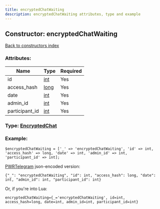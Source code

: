 ```yaml
---
title: encryptedChatWaiting
description: encryptedChatWaiting attributes, type and example
---
```

## Constructor: encryptedChatWaiting  
[Back to constructors index](index.md)



### Attributes:

| Name     |    Type       | Required |
|----------|---------------|----------|
|id|[int](../types/int.md) | Yes|
|access\_hash|[long](../types/long.md) | Yes|
|date|[int](../types/int.md) | Yes|
|admin\_id|[int](../types/int.md) | Yes|
|participant\_id|[int](../types/int.md) | Yes|



### Type: [EncryptedChat](../types/EncryptedChat.md)


### Example:

```
$encryptedChatWaiting = ['_' => 'encryptedChatWaiting', 'id' => int, 'access_hash' => long, 'date' => int, 'admin_id' => int, 'participant_id' => int];
```  

[PWRTelegram](https://pwrtelegram.xyz) json-encoded version:

```
{"_": "encryptedChatWaiting", "id": int, "access_hash": long, "date": int, "admin_id": int, "participant_id": int}
```


Or, if you're into Lua:  


```
encryptedChatWaiting={_='encryptedChatWaiting', id=int, access_hash=long, date=int, admin_id=int, participant_id=int}

```


